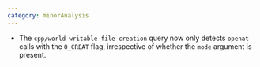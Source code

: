 ```yaml
---
category: minorAnalysis
---
```

* The `cpp/world-writable-file-creation` query now only detects `openat` calls with the `O_CREAT` flag, irrespective of whether the `mode` argument is present.

